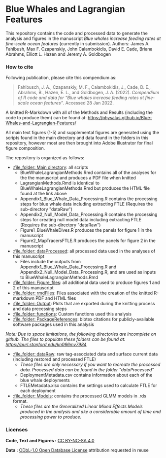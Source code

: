 # Blue Whales and Lagrangian Features
 This repository contains the code and processed data to generate the analysis and figures in the manuscript *Blue whales increase feeding rates at fine-scale ocean features* (currently in submission). Authors: James A. Fahlbush, Max F. Czapanskiy, John Calambokidis, David E. Cade, Briana Abrahms, Elliott L. Hazen and Jeremy A. Goldbogen

### How to cite

Following publication, please cite this compendium as:

> Fahlbusch, J. A., Czapanskiy, M. F., Calambokidis, J., Cade, D. E.,
> Abrahms, B., Hazen, E. L., and Goldbogen, J. A. (2022). *Compendium
> of R code and data for “Blue whales increase feeding rates at fine-scale ocean features”*. Accessed 28 Jan 2022.

A knitted R-Markdown with all of the Methods and Results (including the code to produce them) can be found at:
https://physalus.github.io/Blue-Whales-and-Lagrangian-Features/

All main text figures (1-5) and supplemental figures are generated using the scripts found in the main directory and data found in the folders in this repository, however most are then brought into Adobe Illustrator for final figure composition. 

The repository is organized as follows:
* [:file\_folder: Main directory](https://github.com/physalus/Blue-Whales-and-Lagrangian-Features): all scripts 
  * BlueWhaleLagrangianMethods.Rmd contains all of the analyses for the the manuscript and produces a PDF file when knitted
  * LagrangianMethods.Rmd is identical to BlueWhaleLagrangianMethods.Rmd but produces the HTML file found at the link above 
  * Appendix1_Blue_Whale_Data_Processing.R contains the processing steps for blue whale data including extracting FTLE (Requires the sub-directory "dataRaw")
  * Appendix2_Null_Model_Data_Processing.R contains the processing steps for creating null model data including extracting FTLE (Requires the sub-directory "dataRaw")
  * Figure1_BlueWhaleDives.R produces the panels for figure 1 in the manuscript
  * Figure2_MapTracersFTLE.R produces the panels for figure 2 in the manuscript     
* [:file\_folder: dataProcessed](https://github.com/physalus/Blue-Whales-and-Lagrangian-Features/tree/main/dataProcessed): all processed data used in the analyses of this manuscript
  * Files include the outputs from Appendix1_Blue_Whale_Data_Processing.R and Appendix2_Null_Model_Data_Processing.R, and are used as inputs to BlueWhaleLagrangianMethods.Rmd
* [:file\_folder: Figure_files](https://github.com/physalus/Blue-Whales-and-Lagrangian-Features/tree/main/Figure_files): all additional data used to produce figures 1 and 2 of this manuscript
* [:file\_folder: rmdFiles](https://github.com/physalus/Blue-Whales-and-Lagrangian-Features/tree/main/rmdFiles): Files associated with the creation of the knitted R-markdown PDF and HTML files 
* [:file\_folder: Output](https://github.com/physalus/Blue-Whales-and-Lagrangian-Features/tree/main/Output): Plots that are exported during the knitting process and data precessing steps
* [:file\_folder: functions](https://github.com/physalus/Blue-Whales-and-Lagrangian-Features/tree/main/functions): Custom functions used this analysis
* [:file\_folder: PackageReferences](https://github.com/physalus/Blue-Whales-and-Lagrangian-Features/tree/main/PackageReferences): bibtex citations for publicly-available software packages used in this analysis

*Note: Due to space limitations, the following directories are incomplete on github. The files to populate these folders can be found at: https://purl.stanford.edu/kn066mv7984*
* [:file\_folder: dataRaw](https://github.com/physalus/Blue-Whales-and-Lagrangian-Features/tree/main/dataRaw): raw tag-associated data and surface current data (including restored and processed FTLE)
  * *These files are only necessary if you want to recreate the processed data. Processed data can be found in the folder "dataProcessed"*
  * DeploymentMetadata.csv contains information about each of the blue whale deployments 
  * FTLEMetadata.xlsx contains the settings used to calculate FTLE for each deployment
* [:file\_folder: Models](https://github.com/physalus/Blue-Whales-and-Lagrangian-Features/tree/main/Models): contains the processed GLMM models in .rds format.  
  * *These files are the Generalized Linear Mixed Effects Models produced in the analysis and ake a considerable amount of time and processing power to produce.*

### Licenses

**Code, Text and Figures :** [CC BY-NC-SA 4.0](https://creativecommons.org/licenses/by-nc-sa/4.0/)

**Data :** [ODbL-1.0 Open Database License](https://opendatacommons.org/licenses/dbcl/1-0/)
attribution requested in reuse

